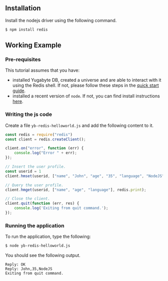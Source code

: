 ## Installation

Install the nodejs driver using the following command.

```sh
$ npm install redis
```

## Working Example

### Pre-requisites

This tutorial assumes that you have:

- installed Yugabyte DB, created a universe and are able to interact with it using the Redis shell. If not, please follow these steps in the [quick start guide](../../../quick-start/test-redis/).
- installed a recent version of `node`. If not, you can find install instructions [here](https://nodejs.org/en/download/).


### Writing the js code

Create a file `yb-redis-helloworld.js` and add the following content to it.

```js
const redis = require("redis")
const client = redis.createClient();

client.on("error", function (err) {
    console.log("Error " + err);
});

// Insert the user profile.
const userid = 1
client.hmset(userid, ["name", "John", "age", "35", "language", "NodeJS"], redis.print);

// Query the user profile.
client.hmget(userid, ["name", "age", "language"], redis.print);

// Close the client.
client.quit(function (err, res) {
    console.log('Exiting from quit command.');
});
```

### Running the application

To run the application, type the following:

```sh
$ node yb-redis-helloworld.js
```

You should see the following output.

```
Reply: OK
Reply: John,35,NodeJS
Exiting from quit command.
```
